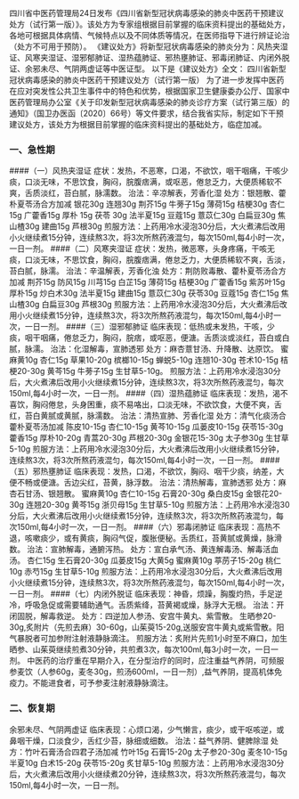 四川省中医药管理局24日发布《四川省新型冠状病毒感染的肺炎中医药干预建议处方（试行第一版）》。该处方为专家组根据目前掌握的临床资料提出的基础处方，各地可根据具体病情、气候特点以及不同体质等情况，在医师指导下进行辨证论治（处方不可用于预防）。
《建议处方》将新型冠状病毒感染的肺炎分为：风热夹湿证、风寒夹湿证、湿邪郁肺证、湿热蕴肺证、邪热壅肺证、邪毒闭肺证、内闭外脱证、余邪未尽、气阴两虚证等中医证型。
以下是《建议处方》全文：
四川省新型冠状病毒感染的肺炎中医药干预建议处方（试行第一版）
为了进一步发挥中医药在应对突发性公共卫生事件中的特色和优势，根据国家卫生健康委办公厅、国家中医药管理局办公室《关于印发新型冠状病毒感染的肺炎诊疗方案（试行第三版）的通知》（国卫办医函〔2020〕66号）等文件要求，结合我省实际，制定如下干预建议处方，该处方为根据目前掌握的临床资料提出的基础处方，临症加减。

### 一、急性期
####（一）风热夹湿证
症状：发热，不恶寒，口渴，不欲饮，咽干咽痛，干咳少痰，口淡无味，不思饮食，胸闷，脘腹痞满，或呕恶，倦怠乏力，大便质稀软不爽，舌质淡红，苔白腻，脉濡数。
治法：辛凉解表，芳香化湿
处方：银翘散、藿朴夏苓汤合方加减
银花30g  连翘30g  荆芥15g  牛蒡子15g  薄荷15g  桔梗30g  杏仁15g  广藿香15g  厚朴 15g  茯苓 30g  法半夏15g  豆蔻15g  薏苡仁30g  白扁豆30g  焦山楂30g  建曲15g  芦根30g
煎服方法：上药用冷水浸泡30分后，大火煮沸后改用小火继续煮15分钟，连续熬3次，将3次所熬药液混匀，每次150ml,每4小时一次，一日一剂。
####（二）风寒夹湿证
症状：发热，微恶寒，头身疼痛，干咳无痰，口淡无味，不思饮食，胸闷，脘腹痞满，倦怠乏力，大便质稀软不爽，舌淡，苔白腻，脉濡。
治法：辛温解表，芳香化浊
处方：荆防败毒散、藿朴夏苓汤合方加减
荆芥15g  防风15g  川芎15g  白芷15g  薄荷15g  桔梗30g  广藿香15g  紫苏叶15g  厚朴15g  炒白术30g  法半夏15g  建曲15g  薏苡仁30g  茯苓30g  豆蔻15g  杏仁15g  焦山楂30g  白扁豆30g  芦根30g
煎服方法：上药用冷水浸泡30分后，大火煮沸后改用小火继续煮15分钟，连续熬3次，将3次所熬药液混匀，每次150ml,每4小时一次，一日一剂。
####（三）湿邪郁肺证
临床表现：低热或未发热，干咳，少痰，咽干咽痛，倦怠乏力，胸闷，脘痞，或呕恶，便溏。舌质淡或淡红，苔白或白腻，脉濡。
治法：化湿解毒，宣肺透邪
处方：麻杏薏甘汤、升降散、达原饮。
蜜麻黄10g  杏仁15g  草果10-20g  槟榔10-15g  蝉蜕5-10g  连翘10-30g  苍术10-15g  桔梗20-30g  黄芩15g  牛蒡子15g  生甘草5-10g。
煎服方法：上药用冷水浸泡30分后，大火煮沸后改用小火继续煮15分钟，连续熬3次，将3次所熬药液混匀，每次150ml,每4小时一次，一日一剂。
####（四）湿热蕴肺证
临床表现：发热，渴不喜饮，胸闷倦怠，头身困重，痰不易咯出，口淡无味，不欲饮食，大便不爽，舌红，苔白黄腻或黄腻，脉濡数。
治法：清热宣肺、芳香化湿
处方：清气化痰汤合藿朴夏苓汤加减
陈皮10-15g  杏仁10-15g  黄芩10-15g  瓜蒌皮10-15g  茯苓15-30g  藿香15g  厚朴10-20g  青蒿20-30g  芦根20-30g  金银花15-30g  太子参30g  生甘草5-10g
煎服方法：上药用冷水浸泡30分后，大火煮沸后改用小火继续煮15分钟，连续熬3次，将3次所熬药液混匀，每次150ml,每4小时一次，一日一剂。
####（五）邪热壅肺证
临床表现：发热，口渴，不欲饮，胸闷、咽干少痰，纳差，大便不畅或便溏。舌边尖红，苔黄，脉浮数。
治法：清热解毒，宣肺透邪
处方：麻杏石甘汤、银翘散。
蜜麻黄10g  杏仁10-15g  石膏20-30g  桑白皮15g  金银花20-30g  连翘20-30g  黄芩15g  浙贝母15g  生甘草5-10g
煎服方法：上药用冷水浸泡30分后，大火煮沸后改用小火继续煮15分钟，连续熬3次，将3次所熬药液混匀，每次150ml,每4小时一次，一日一剂。
####（六）邪毒闭肺证
临床表现：高热不退，咳嗽痰少，或有黄痰，胸闷气促，腹胀便秘。舌质红，苔黄腻或黄燥，脉滑数。
治法：宣肺解毒，通腑泻热。
处方：宣白承气汤、黄连解毒汤、解毒活血汤。
杏仁15g  生石膏20-30g  瓜蒌皮15g  大黄5g  蜜麻黄10g  葶苈子15-20g  桃仁10g  赤芍15g  生甘草5-10g
煎服方法：上药用冷水浸泡30分后，大火煮沸后改用小火继续煮15分钟，连续熬3次，将3次所熬药液混匀，每次150ml,每4小时一次，一日一剂。
####（七）内闭外脱证
临床表现：神昏，烦躁，胸腹灼热，手足逆冷，呼吸急促或需要辅助通气。舌质紫绛，苔黄褐或燥，脉浮大无根。
治法：开闭固脱，解毒救逆。
处方：四逆加人参汤、安宫牛黄丸、紫雪散。
生晒参20-30g,炙附片（先煎去麻）30-60g，山茱萸15-20g,送服安宫牛黄丸或紫雪散。阳气暴脱者可加参附注射液静脉滴注。
煎服方法：炙附片先煎1小时至不麻口，加生晒参、山茱萸继续煎煮30分钟，共煎煮3次，每次100ml,每3小时一次，一日一剂。
中医药的治疗重在早期介入，在分型治疗的同时，应注重益气养阴，可频服参麦饮（人参60g，麦冬30g，煎汤600ml，一日一剂）,益气养阴，提高机体免疫力。不能进食者，可予参麦注射液静脉滴注。

### 二、恢复期
余邪未尽、气阴两虚证
临床表现：心烦口渴，少气懒言，痰少，或干呕咳逆，或鼻咽干燥，口淡食少，舌红少苔，脉细或细数。
治法：益气养阴、健脾除湿
处方：竹叶石膏汤合四君子汤加减
竹叶15g  石膏15-20g  太子参20-30g  麦冬10-15g  半夏10g  白术15-20g  茯苓15-20g  炙甘草5-10g
煎服方法：上药用冷水浸泡30分后，大火煮沸后改用小火继续煮20分钟，连续熬3次，将3次所熬药液混匀，每次150ml,每4小时一次，一日一剂。
